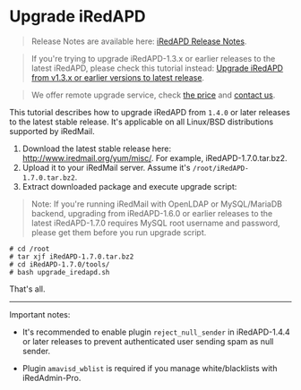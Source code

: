 # Upgrade iRedAPD

> Release Notes are available here: [iRedAPD Release Notes](./iredapd.releases.html).

> If you're trying to upgrade iRedAPD-1.3.x or earlier releases to the latest
> iRedAPD, please check this tutorial instead: 
> [Upgrade iRedAPD from v1.3.x or earlier versions to latest release](./upgrade.old.iredapd.html).

> We offer remote upgrade service, check [the price](../support.html) and [contact us](../contact.html).

This tutorial describes how to upgrade iRedAPD from `1.4.0` or later releases
to the latest stable release. It's applicable on all Linux/BSD distributions
supported by iRedMail.

1. Download the latest stable release here: <http://www.iredmail.org/yum/misc/>.
   For example, iRedAPD-1.7.0.tar.bz2.
1. Upload it to your iRedMail server. Assume it's `/root/iRedAPD-1.7.0.tar.bz2`.
1. Extract downloaded package and execute upgrade script:

> Note: If you're running iRedMail with OpenLDAP or MySQL/MariaDB backend,
> upgrading from iRedAPD-1.6.0 or earlier releases to the latest iRedAPD-1.7.0
> requires MySQL root username and password, please get them before you run
> upgrade script.

```
# cd /root
# tar xjf iRedAPD-1.7.0.tar.bz2
# cd iRedAPD-1.7.0/tools/
# bash upgrade_iredapd.sh
```

That's all.

----

Important notes:

* It's recommended to enable plugin `reject_null_sender` in iRedAPD-1.4.4 or
  later releases to prevent authenticated user sending spam as null sender.

* Plugin `amavisd_wblist` is required if you manage white/blacklists with
  iRedAdmin-Pro.
